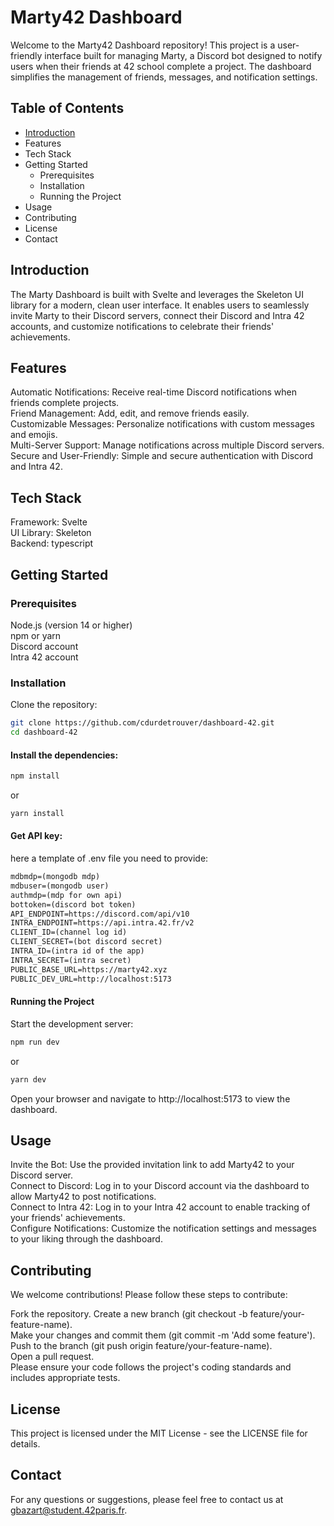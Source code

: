 # Marty42 Dashboard
Welcome to the Marty42 Dashboard repository! This project is a user-friendly interface built for managing Marty, a Discord bot designed to notify users when their friends at 42 school complete a project. The dashboard simplifies the management of friends, messages, and notification settings.

## Table of Contents
- [Introduction](#tech-stack)
- Features
- Tech Stack
- Getting Started
  - Prerequisites
  - Installation
  - Running the Project
- Usage
- Contributing
- License
- Contact

## Introduction
The Marty Dashboard is built with Svelte and leverages the Skeleton UI library for a modern, clean user interface. It enables users to seamlessly invite Marty to their Discord servers, connect their Discord and Intra 42 accounts, and customize notifications to celebrate their friends' achievements.

## Features
Automatic Notifications: Receive real-time Discord notifications when friends complete projects.   
Friend Management: Add, edit, and remove friends easily.   
Customizable Messages: Personalize notifications with custom messages and emojis.   
Multi-Server Support: Manage notifications across multiple Discord servers.   
Secure and User-Friendly: Simple and secure authentication with Discord and Intra 42.   

## Tech Stack
Framework: Svelte   
UI Library: Skeleton   
Backend: typescript   

## Getting Started
### Prerequisites
Node.js (version 14 or higher)   
npm or yarn   
Discord account   
Intra 42 account

### Installation
Clone the repository:

``` bash
git clone https://github.com/cdurdetrouver/dashboard-42.git
cd dashboard-42
```
#### Install the dependencies:

``` bash
npm install
```
or

``` bash
yarn install
```

#### Get API key:
here a template of .env file you need to provide:
``` txt
mdbmdp=(mongodb mdp)
mdbuser=(mongodb user)
authmdp=(mdp for own api)
bottoken=(discord bot token)
API_ENDPOINT=https://discord.com/api/v10
INTRA_ENDPOINT=https://api.intra.42.fr/v2
CLIENT_ID=(channel log id)
CLIENT_SECRET=(bot discord secret)
INTRA_ID=(intra id of the app)
INTRA_SECRET=(intra secret)
PUBLIC_BASE_URL=https://marty42.xyz
PUBLIC_DEV_URL=http://localhost:5173
```

#### Running the Project
Start the development server:

``` bash
npm run dev
```
or
``` bash
yarn dev
```
Open your browser and navigate to http://localhost:5173 to view the dashboard.

## Usage
Invite the Bot: Use the provided invitation link to add Marty42 to your Discord server.   
Connect to Discord: Log in to your Discord account via the dashboard to allow Marty42 to post notifications.   
Connect to Intra 42: Log in to your Intra 42 account to enable tracking of your friends' achievements.   
Configure Notifications: Customize the notification settings and messages to your liking through the dashboard.   

## Contributing
We welcome contributions! Please follow these steps to contribute:

Fork the repository.
Create a new branch (git checkout -b feature/your-feature-name).   
Make your changes and commit them (git commit -m 'Add some feature').   
Push to the branch (git push origin feature/your-feature-name).    
Open a pull request.   
Please ensure your code follows the project's coding standards and includes appropriate tests.   

## License
This project is licensed under the MIT License - see the LICENSE file for details.

## Contact
For any questions or suggestions, please feel free to contact us at gbazart@student.42paris.fr.
